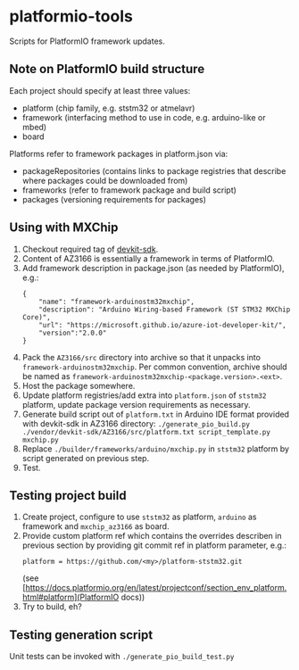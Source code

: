 # platformio-tools

Scripts for PlatformIO framework updates.

## Note on PlatformIO build structure

Each project should specify at least three values:

- platform (chip family, e.g. ststm32 or atmelavr)
- framework (interfacing method to use in code, e.g. arduino-like or mbed)
- board

Platforms refer to framework packages in platform.json via:

- packageRepositories (contains links to package registries that describe where packages could be downloaded from)
- frameworks (refer to framework package and build script)
- packages (versioning requirements for packages)

## Using with MXChip

1. Checkout required tag of [devkit-sdk](./vendor/devkit-sdk).
2. Content of AZ3166 is essentially a framework in terms of PlatformIO.
3. Add framework description in package.json (as needed by PlatformIO), e.g.:
   ```
   {
       "name": "framework-arduinostm32mxchip",
       "description": "Arduino Wiring-based Framework (ST STM32 MXChip Core)",
       "url": "https://microsoft.github.io/azure-iot-developer-kit/",
       "version":"2.0.0"
   }
   ```
4. Pack the `AZ3166/src` directory into archive so that it unpacks into `framework-arduinostm32mxchip`. Per common convention, archive should be named as `framework-arduinostm32mxchip-<package.version>.<ext>`.
5. Host the package somewhere.
6. Update platform registries/add extra into `platform.json` of `ststm32` platform, update package version requirements as necessary.
7. Generate build script out of `platform.txt` in Arduino IDE format provided with devkit-sdk in AZ3166 directory:
   `./generate_pio_build.py ./vendor/devkit-sdk/AZ3166/src/platform.txt script_template.py mxchip.py`
8. Replace `./builder/frameworks/arduino/mxchip.py` in `ststm32` platform by script generated on previous step.
9. Test.

## Testing project build

1. Create project, configure to use `ststm32` as platform, `arduino` as framework and `mxchip_az3166` as board.
2. Provide custom platform ref which contains the overrides describen in previous section by providing git commit ref in platform parameter, e.g.:
   ```
   platform = https://github.com/<my>/platform-ststm32.git
   ```
   (see [https://docs.platformio.org/en/latest/projectconf/section_env_platform.html#platform](PlatformIO docs))
3. Try to build, eh?

## Testing generation script

Unit tests can be invoked with `./generate_pio_build_test.py`
